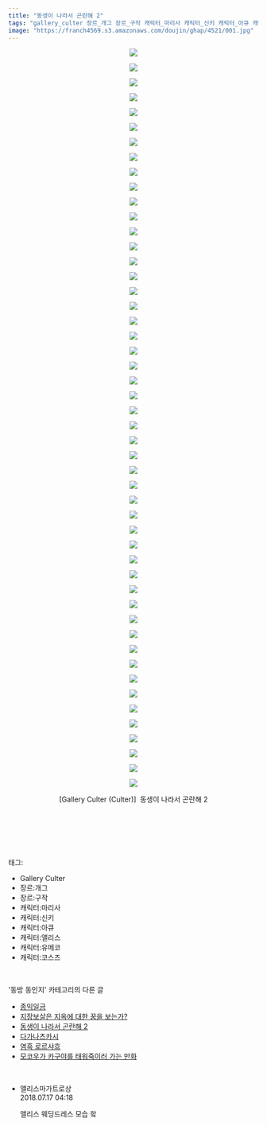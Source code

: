 ```yaml
---
title: "동생이 나라서 곤란해 2"
tags: "gallery_culter 장르_개그 장르_구작 캐릭터_마리사 캐릭터_신키 캐릭터_아큐 캐릭터_앨리스 캐릭터_유메코 캐릭터_코스즈 culter 동방_동인지"
image: "https://franch4569.s3.amazonaws.com/doujin/ghap/4521/001.jpg"
---
```

<div class="article">
<p style="text-align: center; clear: none; float: none;"><img src="{{ site.imgserver2 }}/ghap/4521/001.jpg"/></p>
<p style="text-align: center; clear: none; float: none;"><img src="{{ site.imgserver2 }}/ghap/4521/002.jpg"/></p>
<p style="text-align: center; clear: none; float: none;"><img src="{{ site.imgserver2 }}/ghap/4521/003.jpg"/></p>
<p style="text-align: center; clear: none; float: none;"><img src="{{ site.imgserver2 }}/ghap/4521/004.jpg"/></p>
<p style="text-align: center; clear: none; float: none;"><img src="{{ site.imgserver2 }}/ghap/4521/005.jpg"/></p>
<p style="text-align: center; clear: none; float: none;"><img src="{{ site.imgserver2 }}/ghap/4521/006.jpg"/></p>
<p style="text-align: center; clear: none; float: none;"><img src="{{ site.imgserver2 }}/ghap/4521/007.jpg"/></p>
<p style="text-align: center; clear: none; float: none;"><img src="{{ site.imgserver2 }}/ghap/4521/008.jpg"/></p>
<p style="text-align: center; clear: none; float: none;"><img src="{{ site.imgserver2 }}/ghap/4521/009.jpg"/></p>
<p style="text-align: center; clear: none; float: none;"><img src="{{ site.imgserver2 }}/ghap/4521/010.jpg"/></p>
<p style="text-align: center; clear: none; float: none;"><img src="{{ site.imgserver2 }}/ghap/4521/011.jpg"/></p>
<p style="text-align: center; clear: none; float: none;"><img src="{{ site.imgserver2 }}/ghap/4521/012.jpg"/></p>
<p style="text-align: center; clear: none; float: none;"><img src="{{ site.imgserver2 }}/ghap/4521/013.jpg"/></p>
<p style="text-align: center; clear: none; float: none;"><img src="{{ site.imgserver2 }}/ghap/4521/014.jpg"/></p>
<p style="text-align: center; clear: none; float: none;"><img src="{{ site.imgserver2 }}/ghap/4521/015.jpg"/></p>
<p style="text-align: center; clear: none; float: none;"><img src="{{ site.imgserver2 }}/ghap/4521/016.jpg"/></p>
<p style="text-align: center; clear: none; float: none;"><img src="{{ site.imgserver2 }}/ghap/4521/017.jpg"/></p>
<p style="text-align: center; clear: none; float: none;"><img src="{{ site.imgserver2 }}/ghap/4521/018.jpg"/></p>
<p style="text-align: center; clear: none; float: none;"><img src="{{ site.imgserver2 }}/ghap/4521/019.jpg"/></p>
<p style="text-align: center; clear: none; float: none;"><img src="{{ site.imgserver2 }}/ghap/4521/020.jpg"/></p>
<p style="text-align: center; clear: none; float: none;"><img src="{{ site.imgserver2 }}/ghap/4521/021.jpg"/></p>
<p style="text-align: center; clear: none; float: none;"><img src="{{ site.imgserver2 }}/ghap/4521/022.jpg"/></p>
<p style="text-align: center; clear: none; float: none;"><img src="{{ site.imgserver2 }}/ghap/4521/023.jpg"/></p>
<p style="text-align: center; clear: none; float: none;"><img src="{{ site.imgserver2 }}/ghap/4521/024.jpg"/></p>
<p style="text-align: center; clear: none; float: none;"><img src="{{ site.imgserver2 }}/ghap/4521/025.jpg"/></p>
<p style="text-align: center; clear: none; float: none;"><img src="{{ site.imgserver2 }}/ghap/4521/026.jpg"/></p>
<p style="text-align: center; clear: none; float: none;"><img src="{{ site.imgserver2 }}/ghap/4521/027.jpg"/></p>
<p style="text-align: center; clear: none; float: none;"><img src="{{ site.imgserver2 }}/ghap/4521/028.jpg"/></p>
<p style="text-align: center; clear: none; float: none;"><img src="{{ site.imgserver2 }}/ghap/4521/029.jpg"/></p>
<p style="text-align: center; clear: none; float: none;"><img src="{{ site.imgserver2 }}/ghap/4521/030.jpg"/></p>
<p style="text-align: center; clear: none; float: none;"><img src="{{ site.imgserver2 }}/ghap/4521/031.jpg"/></p>
<p style="text-align: center; clear: none; float: none;"><img src="{{ site.imgserver2 }}/ghap/4521/032.jpg"/></p>
<p style="text-align: center; clear: none; float: none;"><img src="{{ site.imgserver2 }}/ghap/4521/033.jpg"/></p>
<p style="text-align: center; clear: none; float: none;"><img src="{{ site.imgserver2 }}/ghap/4521/034.jpg"/></p>
<p style="text-align: center; clear: none; float: none;"><img src="{{ site.imgserver2 }}/ghap/4521/035.jpg"/></p>
<p style="text-align: center; clear: none; float: none;"><img src="{{ site.imgserver2 }}/ghap/4521/036.jpg"/></p>
<p style="text-align: center; clear: none; float: none;"><img src="{{ site.imgserver2 }}/ghap/4521/037.jpg"/></p>
<p style="text-align: center; clear: none; float: none;"><img src="{{ site.imgserver2 }}/ghap/4521/038.jpg"/></p>
<p style="text-align: center; clear: none; float: none;"><img src="{{ site.imgserver2 }}/ghap/4521/039.jpg"/></p>
<p style="text-align: center; clear: none; float: none;"><img src="{{ site.imgserver2 }}/ghap/4521/040.jpg"/></p>
<p style="text-align: center; clear: none; float: none;"><img src="{{ site.imgserver2 }}/ghap/4521/041.jpg"/></p>
<p style="text-align: center; clear: none; float: none;"><img src="{{ site.imgserver2 }}/ghap/4521/042.jpg"/></p>
<p style="text-align: center; clear: none; float: none;"><img src="{{ site.imgserver2 }}/ghap/4521/043.jpg"/></p>
<p style="text-align: center; clear: none; float: none;"><img src="{{ site.imgserver2 }}/ghap/4521/044.jpg"/></p>
<p style="text-align: center; clear: none; float: none;"><img src="{{ site.imgserver2 }}/ghap/4521/045.jpg"/></p>
<p style="text-align: center; clear: none; float: none;"><img src="{{ site.imgserver2 }}/ghap/4521/046.jpg"/></p>
<p style="text-align: center; clear: none; float: none;"><img src="{{ site.imgserver2 }}/ghap/4521/047.jpg"/></p>
<p style="text-align: center; clear: none; float: none;"><img src="{{ site.imgserver2 }}/ghap/4521/048.jpg"/></p>
<p style="text-align: center; clear: none; float: none;"><img src="{{ site.imgserver2 }}/ghap/4521/049.jpg"/></p>
<p style="text-align: center; clear: none; float: none;"><img src="{{ site.imgserver2 }}/ghap/4521/050.jpg"/></p>
<p style="text-align: center; clear: none; float: none;"> [Gallery Culter (Culter)]  동생이 나라서 곤란해 2</p>
<p style="text-align: center; clear: none; float: none;"><br/></p>
<p><br/></p>
</div><br/>
<div class="tagTrail">
<p>태그: </p>
<ul>
<li>Gallery Culter</li>
<li>장르:개그</li>
<li>장르:구작</li>
<li>캐릭터:마리사</li>
<li>캐릭터:신키</li>
<li>캐릭터:아큐</li>
<li>캐릭터:앨리스</li>
<li>캐릭터:유메코</li>
<li>캐릭터:코스즈</li>
</ul>
</div><br/>
<div class="another">
<p>'동방 동인지' 카테고리의 다른 글</p>
<ul>
<li><a href="/ghap_4523">종익일금</a></li>
<li><a href="/ghap_4522">지장보살은 지옥에 대한 꿈을 보는가?</a></li>
<li><a href="/ghap_4521">동생이 나라서 곤란해 2</a></li>
<li><a href="/ghap_4520">다가나츠카시</a></li>
<li><a href="/ghap_4519">염흑 로르샤흐</a></li>
<li><a href="/ghap_4518">모코우가 카구야를 태워죽이러 가는 만화</a></li>
</ul>
</div><br/>
<div class="cb_module cb_fluid">
<div class="cb_wrt cb_profile">
<div class="comment">
<ul>
<li class="cb_thumb_off" id="comment15288319">
<div class="cb_comment_area">
<div class="cb_info_area">
<div class="cb_section">
<span class="cb_nick_name">앨리스마가트로상</span>
</div>
<div class="cb_section">
<span class="cb_date">2018.07.17 04:18 </span>
</div>
</div>
<div class="cb_dsc_comment">
<p class="cb_dsc">
											앨리스 웨딩드레스 모습 핰
										</p>
</div>
</div></li>
</ul>
</div>
</div><!-- commentList close -->
</div><br/>
